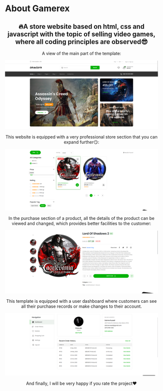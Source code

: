 # About Gamerex

<div align="center">
<h2 text-align="center">
🔥A store website based on html, css and javascript with the topic of selling video games, where all coding principles are observed😎</h2>
<p>A view of the main part of the template:</p>
<img src="./src/images/pic1.png"></a>
</div>

<div align="center">
<p>This website is equipped with a very professional store section that you can expand further😏:</p>
<img src="./src/images/pic2.png"></a>
</div>

<div align="center">
<p>In the purchase section of a product, all the details of the product can be viewed and changed, which provides better facilities to the customer:</p>
<img src="./src/images/pic3.png"></a>
</div>

<div align="center">
<p>This template is equipped with a user dashboard where customers can see all their purchase records or make changes to their account.</p>
<img src="./src/images/pic4.png"></a>
</div>

<div align="center">
<p>And finally, I will be very happy if you rate the project❤️</p>
</div>

